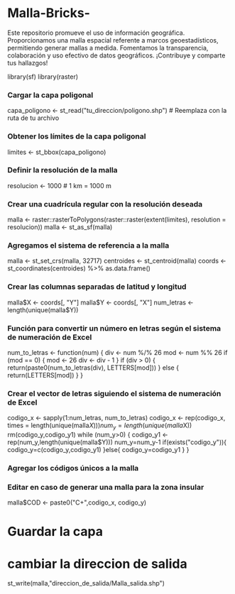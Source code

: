 # Malla-Bricks-
Este repositorio promueve el uso de información geográfica. Proporcionamos una malla espacial referente a marcos geoestadísticos, permitiendo generar mallas a medida. Fomentamos la transparencia, colaboración y uso efectivo de datos geográficos. ¡Contribuye y comparte tus hallazgos!

library(sf)
library(raster)

### Cargar la capa poligonal
capa_poligono <- st_read("tu_direccion/poligono.shp")  # Reemplaza con la ruta de tu archivo

### Obtener los límites de la capa poligonal
limites <- st_bbox(capa_poligono)

### Definir la resolución de la malla
resolucion <- 1000  # 1 km = 1000 m

### Crear una cuadrícula regular con la resolución deseada
malla <- raster::rasterToPolygons(raster::raster(extent(limites), resolution = resolucion))
malla <- st_as_sf(malla)

### Agregamos el sistema de referencia a la malla
malla <- st_set_crs(malla, 32717)
centroides <- st_centroid(malla)
coords <- st_coordinates(centroides) %>% as.data.frame()
### Crear las columnas separadas de latitud y longitud
malla$X <- coords[, "Y"]
malla$Y <- coords[, "X"]
num_letras <- length(unique(malla$Y)) 

### Función para convertir un número en letras según el sistema de numeración de Excel
num_to_letras <- function(num) {
  div <- num %/% 26
  mod <- num %% 26
  if (mod == 0) {
    mod <- 26
    div <- div - 1
  }
  if (div > 0) {
    return(paste0(num_to_letras(div), LETTERS[mod]))
  } else {
    return(LETTERS[mod])
  }
}

### Crear el vector de letras siguiendo el sistema de numeración de Excel
codigo_x <- sapply(1:num_letras, num_to_letras)
codigo_x <- rep(codigo_x, times = length(unique(malla$X)))
num_y=length(unique(malla$X))
rm(codigo_y,codigo_y1)
while (num_y>0) {
  codigo_y1 <- rep(num_y,length(unique(malla$Y)))
  num_y=num_y-1
  if(exists("codigo_y")){
    codigo_y=c(codigo_y,codigo_y1)
  }else{
    codigo_y=codigo_y1
  }
}

### Agregar los códigos únicos a la malla
### Editar en caso de generar una malla para la zona insular 
malla$COD <- paste0("C+",codigo_x, codigo_y)

# Guardar la capa 
# cambiar la direccion de salida
st_write(malla,"direccion_de_salida/Malla_salida.shp")

